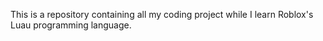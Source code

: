 This is a repository containing all my coding project while I learn Roblox's Luau programming language.
